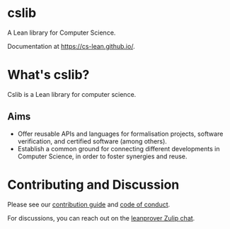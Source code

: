 # cslib

A Lean library for Computer Science.

Documentation at <https://cs-lean.github.io/>.

# What's cslib?

Cslib is a Lean library for computer science.

## Aims

- Offer reusable APIs and languages for formalisation projects, software verification, and certified software (among others).
- Establish a common ground for connecting different developments in Computer Science, in order to foster synergies and reuse.


# Contributing and Discussion
Please see our [contribution guide](/CONTRIBUTING.md) and [code of conduct](/CODE_OF_CONDUCT.md).

For discussions, you can reach out on the [leanprover Zulip chat](https://leanprover.zulipchat.com/).
